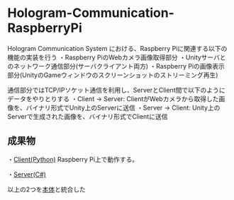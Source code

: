 # Hologram-Communication-RaspberryPi
Hologram Communication System における、Raspberry Piに関連する以下の機能の実装を行う
・Raspberry PiのWebカメラ画像取得部分
・Unityサーバとのネットワーク通信部分(サーバクライアント両方)
・Raspberry Piの画像表示部分(UnityのGameウィンドウのスクリーンショットのストリーミング再生)

通信部分ではTCP/IPソケット通信を利用し、ServerとClient間で以下のようにデータをやりとりする
・Client -> Server: ClientがWebカメラから取得した画像を、バイナリ形式でUnity上のServerに送信
・Server -> Client: Unity上のServerで生成された画像を、バイナリ形式でClientに送信

## 成果物
・[Client(Python)](https://github.com/NakataDCL/Hologram-Communication-RaspberryPi/tree/master/python/HCS_Python)
Raspberry Pi上で動作する。

・[Server(C#)](https://github.com/NakataDCL/Hologram-Communication-RaspberryPi/tree/master/unity/Assets/Scripts/HCS_Unity)

以上の2つを[本体](https://github.com/DCL-Waseda/Hologram-Communication)と統合した
